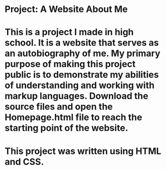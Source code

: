 # Project: A Website About Me

# This is a project I made in high school. It is a website that serves as an autobiography of me. My primary purpose of making this project public is to demonstrate my abilities of understanding and working with markup languages. Download the source files and open the Homepage.html file to reach the starting point of the website.

# This project was written using HTML and CSS.
